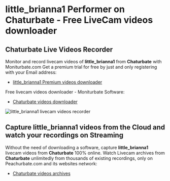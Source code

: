 # little_brianna1 Performer on Chaturbate - Free LiveCam videos downloader

## Chaturbate Live Videos Recorder

Monitor and record livecam videos of **little_brianna1** from **Chaturbate** with Moniturbate.com
Get a premium trial for free by just and only registering with your Email address:
* [little_brianna1 Premium videos downloader](https://moniturbate.com/request-demo-licence-key.html)

Free livecam videos downloader - Moniturbate Software:
* [Chaturbate videos downloader](https://moniturbate.com/moniturbate-download-software.html)

![little_brianna1 livecam videos recorder](https://peachurnet.com/templates/moniturbate-software.png)


## Capture little_brianna1 videos from the Cloud and watch your recordings on Streaming

Without the need of downloading a software, capture **little_brianna1** livecam videos from **Chaturbate** 100% online.
Watch Livecam archives from **Chaturbate** unlimitedly from thousands of existing recordings, only on Peachurbate.com and its websites network:
* [Chaturbate videos archives](https://peachurnet.com/)
